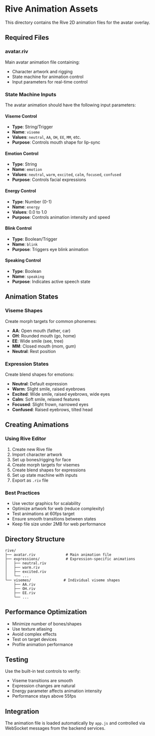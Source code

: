 # Rive Animation Assets

This directory contains the Rive 2D animation files for the avatar overlay.

## Required Files

### avatar.riv
Main avatar animation file containing:
- Character artwork and rigging
- State machine for animation control
- Input parameters for real-time control

### State Machine Inputs
The avatar animation should have the following input parameters:

#### Viseme Control
- **Type**: String/Trigger
- **Name**: `viseme`
- **Values**: `neutral`, `AA`, `OH`, `EE`, `MM`, etc.
- **Purpose**: Controls mouth shape for lip-sync

#### Emotion Control
- **Type**: String
- **Name**: `emotion`
- **Values**: `neutral`, `warm`, `excited`, `calm`, `focused`, `confused`
- **Purpose**: Controls facial expressions

#### Energy Control
- **Type**: Number (0-1)
- **Name**: `energy`
- **Values**: 0.0 to 1.0
- **Purpose**: Controls animation intensity and speed

#### Blink Control
- **Type**: Boolean/Trigger
- **Name**: `blink`
- **Purpose**: Triggers eye blink animation

#### Speaking Control
- **Type**: Boolean
- **Name**: `speaking`
- **Purpose**: Indicates active speech state

## Animation States

### Viseme Shapes
Create morph targets for common phonemes:
- **AA**: Open mouth (father, car)
- **OH**: Rounded mouth (go, home)
- **EE**: Wide smile (see, tree)
- **MM**: Closed mouth (mom, gum)
- **Neutral**: Rest position

### Expression States
Create blend shapes for emotions:
- **Neutral**: Default expression
- **Warm**: Slight smile, raised eyebrows
- **Excited**: Wide smile, raised eyebrows, wide eyes
- **Calm**: Soft smile, relaxed features
- **Focused**: Slight frown, narrowed eyes
- **Confused**: Raised eyebrows, tilted head

## Creating Animations

### Using Rive Editor
1. Create new Rive file
2. Import character artwork
3. Set up bones/rigging for face
4. Create morph targets for visemes
5. Create blend shapes for expressions
6. Set up state machine with inputs
7. Export as `.riv` file

### Best Practices
- Use vector graphics for scalability
- Optimize artwork for web (reduce complexity)
- Test animations at 60fps target
- Ensure smooth transitions between states
- Keep file size under 2MB for web performance

## Directory Structure
```
rive/
├── avatar.riv              # Main animation file
├── expressions/            # Expression-specific animations
│   ├── neutral.riv
│   ├── warm.riv
│   ├── excited.riv
│   └── ...
└── visemes/               # Individual viseme shapes
    ├── AA.riv
    ├── OH.riv
    ├── EE.riv
    └── ...
```

## Performance Optimization
- Minimize number of bones/shapes
- Use texture atlasing
- Avoid complex effects
- Test on target devices
- Profile animation performance

## Testing
Use the built-in test controls to verify:
- Viseme transitions are smooth
- Expression changes are natural
- Energy parameter affects animation intensity
- Performance stays above 55fps

## Integration
The animation file is loaded automatically by `app.js` and controlled via WebSocket messages from the backend services.
